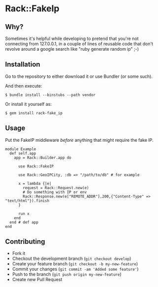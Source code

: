 # Rack::FakeIp

## Why? ##

Sometimes it's helpful while developing to pretend that you're not connecting from 127.0.0.1, in a couple of lines of reusable code that don't revolve around a google search like "ruby generate random ip" ;-)

## Installation

Go to the repository to either download it or use Bundler (or some such).

And then execute:

    $ bundle install --binstubs --path vendor

Or install it yourself as:

    $ gem install rack-fake_ip

## Usage

Put the FakeIP middleware _before_ anything that might require the fake IP.

    module Example
      def self.app
        app = Rack::Builder.app do
        
          use Rack::FakeIP
          
          use Rack::GeoIPCity, :db => "/path/to/db" # for example

          x = lambda {|e|
            request = Rack::Request.new(e)
            # Do something with IP or env
            Rack::Response.new(e["REMOTE_ADDR"],200,{"Content-Type" => "text/html"}).finish
          }

          run x
        end
      end # def app
    end


## Contributing

* Fork it
* Checkout the development branch (`git checkout develop`)
* Create your feature branch (`git checkout -b my-new-feature`)
* Commit your changes (`git commit -am 'Added some feature'`)
* Push to the branch (`git push origin my-new-feature`)
* Create new Pull Request

